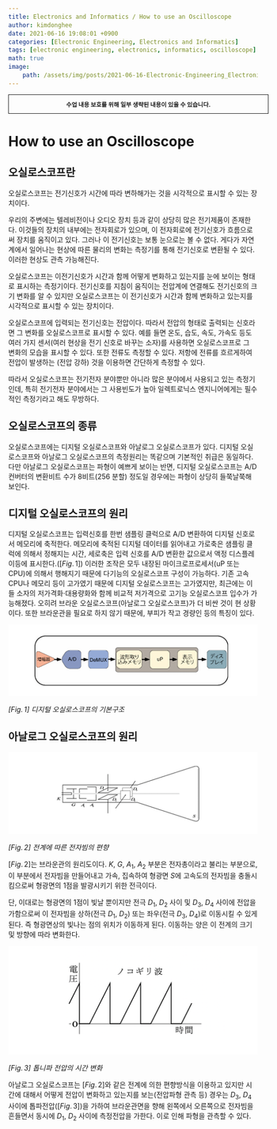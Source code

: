 ```yaml
---
title: Electronics and Informatics / How to use an Oscilloscope
author: kimdonghee
date: 2021-06-16 19:08:01 +0900
categories: [Electronic Engineering, Electronics and Informatics]
tags: [electronic engineering, electronics, informatics, oscilloscope]
math: true
image:
    path: /assets/img/posts/2021-06-16-Electronic-Engineering_Electronics-and-Informatics_How-to-use-an-Oscilloscope/preview.jpeg
---
```


<div style="border:1px solid; padding:10px; margin-bottom: 20px; width: 100%; text-align: center;">
<b style="font-size: 0.85em;">수업 내용 보호를 위해 일부 생략된 내용이 있을 수 있습니다.</b><br>
</div>

# **How to use an Oscilloscope**

## **오실로스코프란**

오실로스코프는 전기신호가 시간에 따라 변하해가는 것을 시각적으로 표시할 수 있는 장치이다.

우리의 주변에는 텔레비전이나 오디오 장치 등과 같이 상당히 많은 전기제품이 존재한다. 이것들의 장치의 내부에는 전자회로가 있으며, 이 전자회로에 전기신호가 흐름으로써 장치를 움직이고 있다. 그러나 이 전기신호는 보통 눈으로는 볼 수 없다. 게다가 자연계에서 일어나는 현상에 따른 물리의 변화는 측정기를 통해 전기신호로 변환될 수 있다. 이러한 현상도 관측 가능해진다.

오실로스코프는 이전기신호가 시간과 함께 어떻게 변화하고 있는지를 눈에 보이는 형태로 표시하는 측정기이다. 전기신호를 지침이 움직이는 전압계에 연결해도 전기신호의 크기 변화를 알 수 있지만 오실로스코프는 이 전기신호가 시간과 함께 변화하고 있는지를 시각적으로 표시할 수 있는 장치이다.

오실로스코프에 입력되는 전기신호는 전압이다. 따라서 전압의 형태로 출력되는 신호라면 그 변화를 오실로스코프로 표시할 수 있다. 예를 들면 온도, 습도, 속도, 가속도 등도 여러 가지 센서(여러 현상을 전기 신호로 바꾸는 소자)를 사용하면 오실로스코프로 그 변화의 모습을 표시할 수 있다. 또한 전류도 측정할 수 있다. 저항에 전류를 흐르게하여 전압이 발생하는 (전압 강하) 것을 이용하면 간단하게 측정할 수 있다.

따라서 오실로스코프는 전기전자 분야뿐만 아니라 많은 분야에서 사용되고 있는 측정기인데, 특히 전기전자 분야에서는 그 사용빈도가 높아 일렉트로닉스 엔지니어에게는 필수적인 측정기라고 해도 무방하다.

## **오실로스코프의 종류**

오실로스코프에는 디지털 오실로스코프와 아날로그 오실로스코프가 있다. 디지털 오실로스코프와 아날로그 오실로스코프의 측정원리는 똑같으며 기본적인 취급은 동일하다. 다만 아날로그 오실로스코프는 파형이 예쁘게 보이는 반면, 디지털 오실로스코프는 A/D 컨버터의 변환비트 수가 8비트(256 분할) 정도일 경우에는 파형이 상당히 들쭉날쭉해 보인다.

## **디지털 오실로스코프의 원리**

디지털 오실로스코프는 입력신호를 한번 샘플링 클럭으로 A/D 변환하여 디지털 신호로서 메모리에 축적한다. 메모리에 축적된 디지털 데이터를 읽어내고 가로축은 샘플링 클럭에 의해서 정해지는 시간, 세로축은 입력 신호를 A/D 변환한 값으로서 액정 디스플레이등에 표시한다.($[Fig.\,1]$) 이러한 조작은 모두 내장된 마이크로프로세서(uP 또는 CPU)에 의해서 행해지기 때문에 다기능의 오실로스코프 구성이 가능하다. 기존 고속 CPU나 메모리 등이 고가였기 때문에 디지털 오실로스코프는 고가였지만, 최근에는 이들 소자의 저가격화·대용량화와 함께 비교적 저가격으로 고기능 오실로스코프 입수가 가능해졌다. 오히려 브라운 오실로스코프(아날로그 오실로스코프)가 더 비싼 것이 현 상황이다. 또한 브라운관을 필요로 하지 않기 때문에, 부피가 작고 경량인 등의 특징이 있다.

![Fig. 1](/assets/img/posts/2021-06-16-Electronic-Engineering_Electronics-and-Informatics_How-to-use-an-Oscilloscope/fig_1.png)

*$[Fig.\,1]$ 디지털 오실로스코프의 기본구조*

## **아날로그 오실로스코프의 원리**

![Fig. 2](/assets/img/posts/2021-06-16-Electronic-Engineering_Electronics-and-Informatics_How-to-use-an-Oscilloscope/fig_2.png)

*$[Fig.\,2]$ 전계에 따른 전자빔의 편향*

$[Fig.\,2]$는 브라운관의 원리도이다. $K$, $G$, $A_1$, $A_2$ 부분은 전자총이라고 불리는 부분으로, 이 부분에서 전자빔을 만들어내고 가속, 집속하여 형광면 $S$에 고속도의 전자빔을 충돌시킴으로써 형광면의 1점을 발광시키기 위한 전극이다.

단, 이대로는 형광면의 1점이 빛날 뿐이지만 전극 $D_1$, $D_2$ 사이 및 $D_3$, $D_4$ 사이에 전압을 가함으로써 이 전자빔을 상하(전극 $D_1$, $D_2$) 또는 좌우(전극 $D_3$, $D_4$)로 이동시킬 수 있게 된다. 즉 형광면상의 빛나는 점의 위치가 이동하게 된다. 이동하는 양은 이 전계의 크기 및 방향에 따라 변화한다.

![Fig. 3](/assets/img/posts/2021-06-16-Electronic-Engineering_Electronics-and-Informatics_How-to-use-an-Oscilloscope/fig_3.png)

*$[Fig.\,3]$ 톱니파 전압의 시간 변화*

아날로그 오실로스코프는 $[Fig.\,2]$와 같은 전계에 의한 편향방식을 이용하고 있지만 시간에 대해서 어떻게 전압이 변화하고 있는지를 보는(전압파형 관측 등) 경우는 $D_3$, $D_4$ 사이에 톱파전압($[Fig.\,3]$)을 가하여 브라운관면을 향해 왼쪽에서 오른쪽으로 전자빔을 흔들면서 동시에 $D_1$, $D_2$ 사이에 측정전압을 가한다. 이로 인해 파형을 관측할 수 있다.
